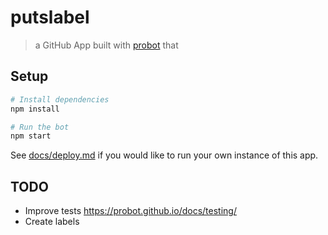 # putslabel

> a GitHub App built with [probot](https://github.com/probot/probot) that

## Setup

```sh
# Install dependencies
npm install

# Run the bot
npm start
```

See [docs/deploy.md](docs/deploy.md) if you would like to run your own instance of this app.

## TODO

* Improve tests https://probot.github.io/docs/testing/
* Create labels


